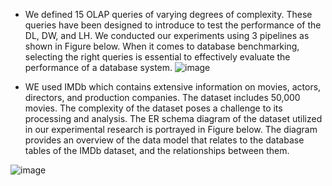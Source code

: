* We defined 15 OLAP queries of varying degrees of complexity. These queries have been designed to introduce to test the performance of the
DL, DW, and LH. We conducted our experiments using 3 pipelines as shown in Figure below. When it comes to database
benchmarking, selecting the right queries is essential to effectively evaluate the performance of a database system.
![image](https://github.com/HarbyElectro/SQL_Queries_IMDb/assets/152432979/0cf1ce13-0447-4a2e-a543-288b17368d9d)

* WE used IMDb which contains extensive information on movies, actors, directors, and production companies. The dataset
includes 50,000 movies. The complexity of the dataset poses a challenge to its processing and analysis. The ER
schema diagram of the dataset utilized in our experimental research is portrayed in Figure below. The diagram provides
an overview of the data model that relates to the database tables of the IMDb dataset, and the relationships between
them.

![image](https://github.com/HarbyElectro/SQL_Queries_IMDb/assets/152432979/a7858279-6a3b-4ba3-b3dd-279ab7b930b5)

